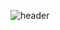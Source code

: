 ![header](https://capsule-render.vercel.app/api?type=transparent&color=000000&height=300&section=header&text=hackintoanetwork&fontColor=FFFFFF&fontSize=70&desc=For%20Cyber%20Security&descSize=30&descAlign=69&descAlignY=65&animation=fadeIn)
